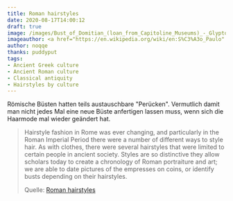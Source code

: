 ```yaml
---
title: Roman hairstyles
date: 2020-08-17T14:00:12
draft: true
image: /images/Bust_of_Domitian_(loan_from_Capitoline_Museums)_-_Glyptothek_-_Munich_-_Germany_2017_(2).jpg
imageauthor: <a href="https://en.wikipedia.org/wiki/en:S%C3%A3o_Paulo" class="extiw" title="w:en:São Paulo">São Paulo</a>
author: noqqe
thanks: puddyput
tags:
- Ancient Greek culture
- Ancient Roman culture
- Classical antiquity
- Hairstyles by culture
---
```


Römische Büsten hatten teils austauschbare "Perücken". Vermutlich damit man
nicht jedes Mal eine neue Büste anfertigen lassen muss, wenn sich die
Haarmode mal wieder geändert hat.

> Hairstyle fashion in Rome was ever changing, and particularly in the Roman
> Imperial Period there were a number of different ways to style hair. As with
> clothes, there were several hairstyles that were limited to certain people in
> ancient society. Styles are so distinctive they allow scholars today to create
> a chronology of Roman portraiture and art; we are able to date pictures of the
> empresses on coins, or identify busts depending on their hairstyles.
>
> Quelle: [Roman hairstyles](https://en.wikipedia.org/wiki/Roman_hairstyles)
